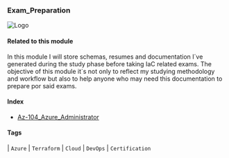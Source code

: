 ### Exam_Preparation
![Logo](https://private-user-images.githubusercontent.com/128706169/257736249-c3db2bd8-4326-4076-b9c4-f6386b6dd61b.png?jwt=eyJhbGciOiJIUzI1NiIsInR5cCI6IkpXVCJ9.eyJpc3MiOiJnaXRodWIuY29tIiwiYXVkIjoicmF3LmdpdGh1YnVzZXJjb250ZW50LmNvbSIsImtleSI6ImtleTUiLCJleHAiOjE3MTE0NTMxNjUsIm5iZiI6MTcxMTQ1Mjg2NSwicGF0aCI6Ii8xMjg3MDYxNjkvMjU3NzM2MjQ5LWMzZGIyYmQ4LTQzMjYtNDA3Ni1iOWM0LWY2Mzg2YjZkZDYxYi5wbmc_WC1BbXotQWxnb3JpdGhtPUFXUzQtSE1BQy1TSEEyNTYmWC1BbXotQ3JlZGVudGlhbD1BS0lBVkNPRFlMU0E1M1BRSzRaQSUyRjIwMjQwMzI2JTJGdXMtZWFzdC0xJTJGczMlMkZhd3M0X3JlcXVlc3QmWC1BbXotRGF0ZT0yMDI0MDMyNlQxMTM0MjVaJlgtQW16LUV4cGlyZXM9MzAwJlgtQW16LVNpZ25hdHVyZT1kMzg4ZTRkNmM3OTIwOTIxZDk2Y2QxYmRjYzUzYWM5MDFhMzlhYTU3ZGVkNTY1Nzc1ZTI5ZWE0ZjliNGYyMTVkJlgtQW16LVNpZ25lZEhlYWRlcnM9aG9zdCZhY3Rvcl9pZD0wJmtleV9pZD0wJnJlcG9faWQ9MCJ9.H5rriEtSrDgD7TFEB8CCf0eVbzEk3dw1g-vW7wffqQs)

#### Related to this module
In this module I will store schemas, resumes and documentation I´ve generated during the study phase before taking IaC related exams. The objective of this module it´s not only to reflect my studying methodology and workflow but also to help anyone who may need
this documentation to prepare por said exams.

#### Index
-  [Az-104_Azure_Administrator](https://github.com/Just-C0d3/Martin_Fernandez/blob/exam_prep/az-104.md)



#### Tags
| `Azure` | `Terraform` | `Cloud` | `DevOps` | `Certification`
